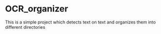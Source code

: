 # OCR_organizer
This is  a simple project which detects text on text and organizes them into different directories
